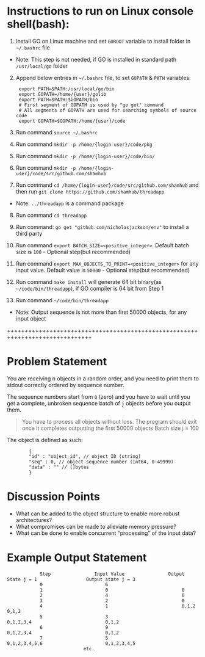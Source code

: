 Instructions to run on Linux console shell(bash):
=========================================

1) Install GO on Linux machine and set `GOROOT` variable  to install folder in `~/.bashrc` file
    
* Note: This step is not needed, if GO is installed in standard path `/usr/local/go` folder

2) Append below entries in `~/.bashrc` file, to set `GOPATH` & `PATH` variables:

        export PATH=$PATH:/usr/local/go/bin
        export GOPATH=/home/{user}/golib
        export PATH=$PATH:$GOPATH/bin
        # First segment of GOPATH is used by "go get" command
        # All segments of GOPATH are used for searching symbols of source code
        export GOPATH=$GOPATH:/home/{user}/code

3) Run command `source ~/.bashrc`

4) Run command `mkdir -p /home/{login-user}/code/pkg`

5) Run command `mkdir -p /home/{login-user}/code/bin/`

6) Run command `mkdir -p /home/{login-user}/code/src/github.com/shamhub`

7) Run command `cd /home/{login-user}/code/src/github.com/shamhub` and then run `git clone https://github.com/shamhub/threadapp` 
    
* Note: `../threadapp` is a command package

8) Run command `cd threadapp`

9) Run command: `go get "github.com/nicholasjackson/env"` to install a third party

10) Run command `export BATCH_SIZE=<positive_integer>`. Default batch size is `100` - Optional step(but recommended)

11) Run command `export MAX_OBJECTS_TO_PRINT=<positive_integer>` for any input value. Default value is `50000` - Optional step(but recommended)

12) Run command `make install` will generate 64 bit binary(as `~/code/bin/threadapp`), if GO compiler is 64 bit from Step 1

13) Run command  `~/code/bin/threadapp`


* Note: Output sequence is not more than first 50000 objects, for any input object



++++++++++++++++++++++++++++++++++++++++++++++++++++++++++++++++++++++++++++++

Problem Statement
=================

You are receiving n objects in a random order, and you need to print them to stdout correctly ordered by
sequence number.

The sequence numbers start from `0` (zero) and you have to wait until you get a complete, unbroken sequence
batch of `j` objects before you output them.
> You have to process all objects without loss.
> The program should exit once it completes outputting the first 50000 objects
> Batch size j = 100

The object is defined as such:

            {
            "id" : "object_id", // object ID (string)
            "seq" : 0, // object sequence number (int64, 0-49999)
            "data" : "" // []bytes
            }

Discussion Points
=================
- What can be added to the object structure to enable more robust architectures?
- What compromises can be made to alleviate memory pressure?
- What can be done to enable concurrent “processing” of the input data?


Example Output Statement
========================

                Step                Input Value                Output State j = 1                  Output state j = 3
                0                       6
                1                       0                           0
                2                       4                           0
                3                       2                           0
                4                       1                           0,1,2                               0,1,2
                5                       3                           0,1,2,3,4                           0,1,2
                6                       9                           0,1,2,3,4                           0,1,2
                7                       5                           0,1,2,3,4,5,6                       0,1,2,3,4,5
                                etc.